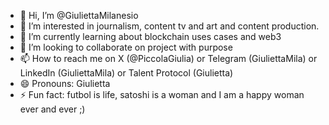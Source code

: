 - 👋 Hi, I’m @GiuliettaMilanesio
- 👀 I’m interested in journalism, content tv and art and content production. 
- 🌱 I’m currently learning about blockchain uses cases and web3
- 💞️ I’m looking to collaborate on project with purpose
- 📫 How to reach me on X (@PiccolaGiulia) or Telegram (GiuliettaMila) or LinkedIn (GiuliettaMila) or Talent Protocol (Giulietta)
- 😄 Pronouns: Giulietta 
- ⚡ Fun fact: futbol is life, satoshi is a woman and I am a happy woman ever and ever ;) 

<!---
GiuliettaMilanesio/GiuliettaMilanesio is a ✨ special ✨ repository because its `README.md` (this file) appears on your GitHub profile.
You can click the Preview link to take a look at your changes.
--->
